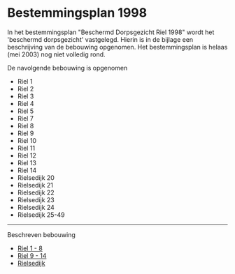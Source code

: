 # Bestemmingsplan 1998
In het bestemmingsplan "Beschermd Dorpsgezicht Riel 1998" wordt het 'beschermd dorpsgezicht' vastgelegd. Hierin is in de bijlage een beschrijving van de bebouwing opgenomen. Het bestemmingsplan is helaas (mei 2003) nog niet volledig rond.

De navolgende bebouwing is opgenomen

- Riel 1
- Riel 2
- Riel 3
- Riel 4
- Riel 5
- Riel 7
- Riel 8
- Riel 9
- Riel 10
- Riel 11
- Riel 12
- Riel 13
- Riel 14
- Rielsedijk 20
- Rielsedijk 21
- Rielsedijk 22
- Rielsedijk 23
- Rielsedijk 24
- Rielsedijk 25-49

---
Beschreven bebouwing
* [Riel 1 - 8](riel1-8)
* [Riel 9 - 14](riel9-14)
* [Rielsedijk](rielsedijk)
